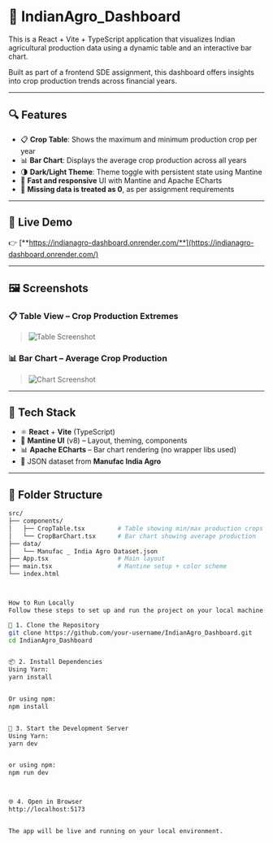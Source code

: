 # 🌾 IndianAgro_Dashboard

This is a React + Vite + TypeScript application that visualizes Indian agricultural production data using a dynamic table and an interactive bar chart.

Built as part of a frontend SDE assignment, this dashboard offers insights into crop production trends across financial years.

---

## 🔍 Features

- 📋 **Crop Table**: Shows the maximum and minimum production crop per year
- 📊 **Bar Chart**: Displays the average crop production across all years
- 🌗 **Dark/Light Theme**: Theme toggle with persistent state using Mantine
- 🚀 **Fast and responsive** UI with Mantine and Apache ECharts
- 🧠 **Missing data is treated as 0**, as per assignment requirements

---

## 🔗 Live Demo

👉 [**https://indianagro-dashboard.onrender.com/**](https://indianagro-dashboard.onrender.com/)

---

## 🖼️ Screenshots

### 📋 Table View – Crop Production Extremes

> ![Table Screenshot](./screenshots/table.png)

### 📊 Bar Chart – Average Crop Production

> ![Chart Screenshot](./screenshots/graph.png)

---

## 🧩 Tech Stack

- ⚛️ **React** + **Vite** (TypeScript)
- 🎨 **Mantine UI** (v8) – Layout, theming, components
- 📊 **Apache ECharts** – Bar chart rendering (no wrapper libs used)
- 💾 JSON dataset from **Manufac India Agro**

---

## 📁 Folder Structure

```bash
src/
├── components/
│   ├── CropTable.tsx         # Table showing min/max production crops
│   └── CropBarChart.tsx      # Bar chart showing average production
├── data/
│   └── Manufac _ India Agro Dataset.json
├── App.tsx                   # Main layout
├── main.tsx                  # Mantine setup + color scheme
└── index.html



How to Run Locally
Follow these steps to set up and run the project on your local machine:

📁 1. Clone the Repository
git clone https://github.com/your-username/IndianAgro_Dashboard.git
cd IndianAgro_Dashboard


📦 2. Install Dependencies
Using Yarn:
yarn install


Or using npm:
npm install


🚀 3. Start the Development Server
Using Yarn:
yarn dev


or using npm:
npm run dev



🌐 4. Open in Browser
http://localhost:5173


The app will be live and running on your local environment.
